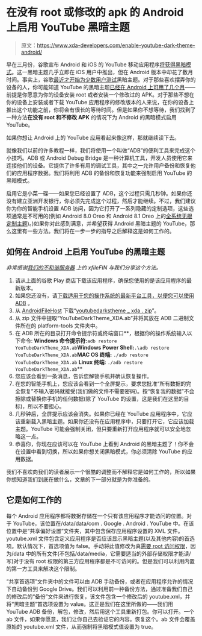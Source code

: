 # 在没有 root 或修改的 apk 的 Android 上启用 YouTube 黑暗主题

> 原文：<https://www.xda-developers.com/enable-youtube-dark-theme-android/>

早在三月份，谷歌宣布 Android 和 iOS 的 YouTube 移动应用程序[将获得黑暗模式](https://www.xda-developers.com/youtube-app-dark-mode-android/)。这一黑暗主题几乎立即在 iOS 用户中推出，但在 Android 版本中却花了数月时间。事实上，谷歌[最近才开始为少数用户测试](https://www.xda-developers.com/youtube-dark-theme-android/)黑暗主题。对于那些喜欢摆弄你的设备的人，你可能知道 YouTube 的黑暗主题[已经在 Android 上可用了几个月](https://www.xda-developers.com/enable-youtube-dark-mode-android/)——前提是你愿意为你的设备安装 root 或者安装一个修改过的 APK。对于那些不想在你的设备上安装或者下载 YouTube 应用程序的修改版本的人来说，在你的设备上推出这个功能之前，你将会有很长的等待时间。但是如果你不想等待，我们找到了一种方法**在没有 root 和不修改 APK** 的情况下为 Android 的黑暗模式启用 YouTube。

如果你想让 Android 上的 YouTube 应用看起来像这样，那就继续读下去。

就像我们以前的许多教程一样，我们将使用一个叫做“ADB”的便利工具来完成这个小技巧。ADB 或 Android Debug Bridge 是一种计算机工具，开发人员使用它来连接他们的设备。它提供了许多有用的调试工具，其中之一允许用户备份和恢复他们的应用程序数据。我们将利用 ADB 的备份和恢复功能来强制启用 YouTube 的黑暗模式。

启用它是小菜一碟——如果您已经设置了 ADB，这个过程只需几秒钟。如果你还没有建立亚洲开发银行，你必须先完成这个过程，然后才能继续。不过，我们建议你为你的智能手机设置 ADB 访问，因为它打开了一系列隐藏的定制选项，这些选项通常是不可用的(例如 Android 8.0 Oreo 和 Android 8.1 Oreo 上的[全系统无根定制主题](https://www.xda-developers.com/custom-themes-android-oreo-substratum/))。)如果你对此感到满意，并希望获得 Android 黑暗主题的 YouTube，那么这里有一些方法。我们将在一步一步的指导之后解释这是如何工作的。

## 如何在 Android 上启用 YouTube 的黑暗主题

*非常感谢[我们的不和谐服务器](https://www.xda-developers.com/official-xda-developers-discord-server/)* *上的 xfileFIN 与我们分享这个方法。*

1.  请从上面的谷歌 Play 商店下载该应用程序，确保您使用的是该应用程序的最新版本。
2.  如果您还没有，请[下载适用于您的操作系统的最新平台工具，以便您可以使用 ADB](https://www.xda-developers.com/install-adb-windows-macos-linux/) 。
3.  从 [AndroidFileHost](https://www.androidfilehost.com/?fid=5862345805528062570) 下载“[youtubedarkstheme _ xda . zip](https://www.androidfilehost.com/?fid=5862345805528062570)”。
4.  从 zip 文件中提取“YouTubeDarkTheme_XDA.ab”并将其放在 ADB 二进制文件所在的 platform-tools 文件夹中。
5.  在 ADB 所在的目录打开命令提示符或终端窗口**，根据你的操作系统输入以下命令: **Windows 命令提示符:**`adb restore YouTubeDarkTheme_XDA.ab`**Windows Power Shell:**`.\adb restore YouTubeDarkTheme_XDA.ab`**MAC OS 终端:** `./adb restore YouTubeDarkTheme_XDA.ab` **Linux 终端:** `./adb restore YouTubeDarkTheme_XDA.ab`**
6.  您应该会看到一条消息，告诉您解锁手机并确认恢复操作。
7.  在您的智能手机上，您应该会看到一个全屏提示，要求您批准“所有数据的完全恢复”不输入密码就接受(我们做的文件不需要密码)。按“恢复我的数据”不会擦除或替换你手机的任何数据(除了 YouTube 的设置，这是我们在这里的目标)，所以不要担心。
8.  几秒钟后，全屏提示应该会消失。如果你已经在 YouTube 应用程序中，它应该重新载入黑暗主题。如果你还没有在应用程序中，只要打开它，它应该加载主题。YouTube 可能会强制关闭，但只要重新打开应用程序就可以安全地忽略这一点。
9.  恭喜你，你现在应该可以在 YouTube 上看到 Android 的黑暗主题了！你不会在设置中看到切换，所以如果你想关闭黑暗模式，你必须清除 YouTube 的应用数据。

我们不喜欢向我们的读者展示一个很酷的调整而不解释它是如何工作的，所以如果你想知道我们到底在做什么，文章的下一部分就是为你准备的。

## 它是如何工作的

每个 Android 应用程序都将数据存储在一个只有该应用程序才能访问的位置。对于 YouTube，该位置在/data/data/com . Google . Android . YouTube 中。在该位置中是“共享偏好设置”文件夹，其中包含保存应用程序设置的 XML 文件。youtube.xml 文件包含定义应用程序是否应该显示黑暗主题(以及其他内容)的首选项。默认情况下，首选项值为 false。手动将此值修改为真[需要 root 访问权限](https://www.xda-developers.com/enable-youtube-dark-mode-android/)，因为/data 中的所有文件(不包括/data/media，它需要适当的外部存储权限才能读/写)对于没有 root 权限的第三方应用程序都是不可访问的。但是我们可以利用内置的第一方工具来解决这个限制。

“共享首选项”文件夹中的文件可以由 ADB 手动备份，或者在应用程序允许的情况下自动备份到 Google Drive。我们可以利用前一种备份方法，通过准备我们自己的修改后的“备份”文件来进行恢复，该文件包含一个修改后的 youtube.xml，并将“黑暗主题”首选项设置为 value。这正是我们在这里所做的——我们用 YouTube ADB 备份，解包，修改，然后用这个工具重新打包。你可以打开。一个 ab 文件，如果你愿意，我们让你自己去验证它的内容。恢复这个。ab 文件会覆盖原始的 youtube.xml 文件，从而强制将黑暗模式值设置为 true。